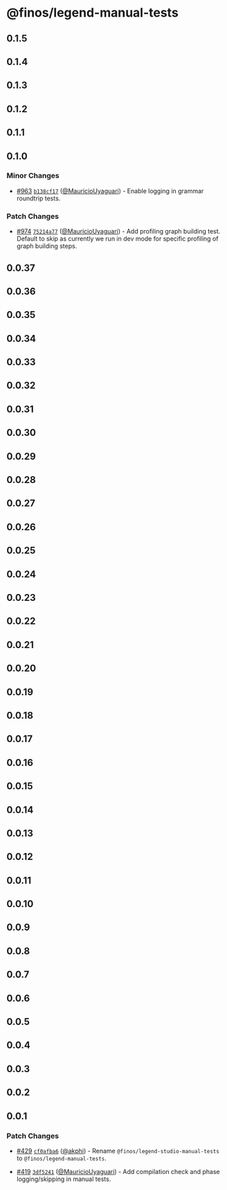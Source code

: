 # @finos/legend-manual-tests

## 0.1.5

## 0.1.4

## 0.1.3

## 0.1.2

## 0.1.1

## 0.1.0

### Minor Changes

- [#963](https://github.com/finos/legend-studio/pull/963) [`b138cf17`](https://github.com/finos/legend-studio/commit/b138cf17e5d761d570a64453d3a0c4911edbcbe0) ([@MauricioUyaguari](https://github.com/MauricioUyaguari)) - Enable logging in grammar roundtrip tests.

### Patch Changes

- [#974](https://github.com/finos/legend-studio/pull/974) [`75214a77`](https://github.com/finos/legend-studio/commit/75214a7796faa97b5e430bb943f8db89a57f4ac7) ([@MauricioUyaguari](https://github.com/MauricioUyaguari)) - Add profiling graph building test. Default to skip as currently we run in dev mode for specific profiling of graph building steps.

## 0.0.37

## 0.0.36

## 0.0.35

## 0.0.34

## 0.0.33

## 0.0.32

## 0.0.31

## 0.0.30

## 0.0.29

## 0.0.28

## 0.0.27

## 0.0.26

## 0.0.25

## 0.0.24

## 0.0.23

## 0.0.22

## 0.0.21

## 0.0.20

## 0.0.19

## 0.0.18

## 0.0.17

## 0.0.16

## 0.0.15

## 0.0.14

## 0.0.13

## 0.0.12

## 0.0.11

## 0.0.10

## 0.0.9

## 0.0.8

## 0.0.7

## 0.0.6

## 0.0.5

## 0.0.4

## 0.0.3

## 0.0.2

## 0.0.1

### Patch Changes

- [#429](https://github.com/finos/legend-studio/pull/429) [`cf0afba6`](https://github.com/finos/legend-studio/commit/cf0afba6c2328b50d0ba9ebc7af312f737e88c0e) ([@akphi](https://github.com/akphi)) - Rename `@finos/legend-studio-manual-tests` to `@finos/legend-manual-tests`.

- [#419](https://github.com/finos/legend-studio/pull/419) [`3df5241`](https://github.com/finos/legend-studio/commit/3df52415c091610474a3e6fb9473e092a73038f1) ([@MauricioUyaguari](https://github.com/MauricioUyaguari)) - Add compilation check and phase logging/skipping in manual tests.
